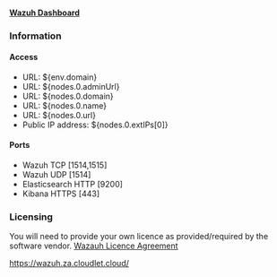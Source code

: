 #### [Wazuh Dashboard](https://${env.domain}:443)

### Information

#### Access

* URL: ${env.domain}
* URL: ${nodes.0.adminUrl}
* URL: ${nodes.0.domain}
* URL: ${nodes.0.name}
* URL: ${nodes.0.url}
* Public IP address: ${nodes.0.extIPs[0]}

#### Ports

* Wazuh TCP [1514,1515]
* Wazuh UDP [1514]
* Elasticsearch HTTP [9200]
* Kibana HTTPS [443]

### Licensing

You will need to provide your own licence as provided/required by the software vendor.
[Wazauh Licence Agreement](https://github.com/wazuh/wazuh/blob/master/LICENSE)


https://wazuh.za.cloudlet.cloud/